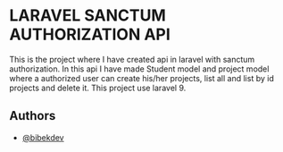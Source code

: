 
# LARAVEL SANCTUM AUTHORIZATION API

This is the project where I have created api in laravel with sanctum authorization.
In this api I have made Student model and project model where a authorized user can create his/her projects, list all and list by id projects and delete it.
This project use laravel 9.
## Authors

- [@bibekdev](https://www.github.com/bibekdev)


